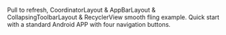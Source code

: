 Pull to refresh, CoordinatorLayout & AppBarLayout & CollapsingToolbarLayout & RecyclerView smooth fling example. Quick start with a standard Android APP with four navigation buttons.